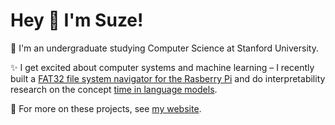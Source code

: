 # Hey 👋 I'm Suze!
🌲 I'm an undergraduate studying Computer Science at Stanford University. 

✨ I get excited about computer systems and machine learning – I recently built a [FAT32 file system navigator for the Rasberry Pi](https://github.com/aditi-bhaskar/suziti-filesystem) and do interpretability research on the concept [time in language models](https://github.com/Suzehva/time-in-language-models). 

🔎 For more on these projects, see [my website](https://cs.stanford.edu/~suzeva/).

